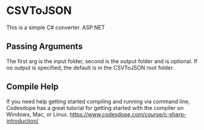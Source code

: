 # CSVToJSON

This is a simple C# converter.  ASP.NET

## Passing Arguments
The first arg is the input folder, second is the output folder and is optional.  If no output is specified, the default is in the CSVToJSON root folder.

## Compile Help
If you need help getting started compiling and running via command line, Codesdope has a great tutorial for getting started with the compiler on Windows, Mac, or Linux.
https://www.codesdope.com/course/c-sharp-introduction/